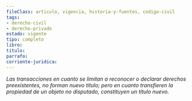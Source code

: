 ```yaml
---
fileClass: articulo, vigencia, historia-y-fuentes, codigo-civil
tags:
- derecho-civil
- derecho-privado
estado: vigente
tipo: completo
libro:
titulo:
parrafo:
corriente-juridica:
---
```

*Las transacciones en cuanto se limitan a reconocer o declarar derechos preexistentes, no forman nuevo título; pero en cuanto transfieren la propiedad de un objeto no disputado, constituyen un título nuevo.*  